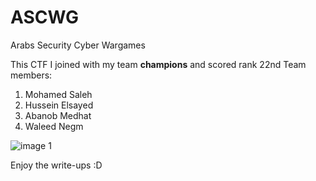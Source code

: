 # ASCWG
Arabs Security Cyber Wargames

This CTF I joined with my team **champions** and scored rank 22nd
Team members:
1. Mohamed Saleh
2. Hussein Elsayed
3. Abanob Medhat
4. Waleed Negm

![image 1](https://imgur.com/undefined)

Enjoy the write-ups :D

